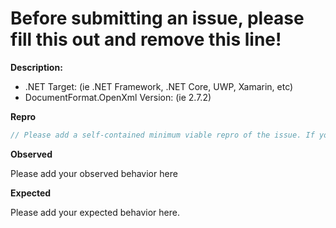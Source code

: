 # Before submitting an issue, please fill this out and remove this line!

**Description:**

- .NET Target: (ie .NET Framework, .NET Core, UWP, Xamarin, etc)
- DocumentFormat.OpenXml Version: (ie 2.7.2)

**Repro**

```csharp
// Please add a self-contained minimum viable repro of the issue. If you require external resources, please provide a gist or GitHub repro
``` 

**Observed**

Please add your observed behavior here

**Expected**

Please add your expected behavior here.